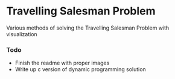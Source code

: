 # Travelling Salesman Problem
Various methods of solving the Travelling Salesman Problem with visualization

### Todo
- Finish the readme with proper images
- Write up c version of dynamic programming solution